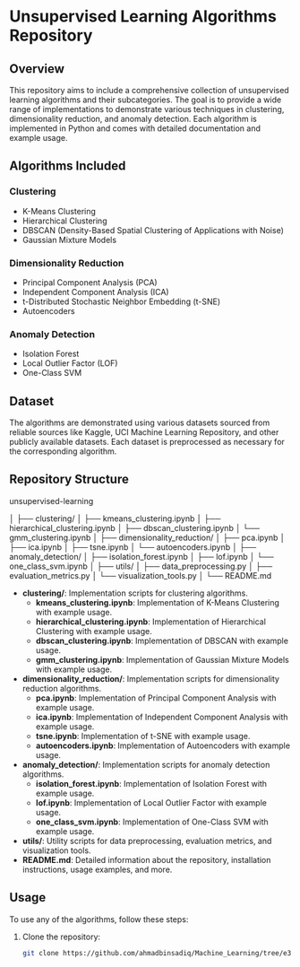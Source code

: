 # Unsupervised Learning Algorithms Repository

## Overview
This repository aims to include a comprehensive collection of unsupervised learning algorithms and their subcategories. The goal is to provide a wide range of implementations to demonstrate various techniques in clustering, dimensionality reduction, and anomaly detection. Each algorithm is implemented in Python and comes with detailed documentation and example usage.

## Algorithms Included

### Clustering

- K-Means Clustering
- Hierarchical Clustering
- DBSCAN (Density-Based Spatial Clustering of Applications with Noise)
- Gaussian Mixture Models

### Dimensionality Reduction

- Principal Component Analysis (PCA)
- Independent Component Analysis (ICA)
- t-Distributed Stochastic Neighbor Embedding (t-SNE)
- Autoencoders

### Anomaly Detection

- Isolation Forest
- Local Outlier Factor (LOF)
- One-Class SVM

## Dataset
The algorithms are demonstrated using various datasets sourced from reliable sources like Kaggle, UCI Machine Learning Repository, and other publicly available datasets. Each dataset is preprocessed as necessary for the corresponding algorithm.

## Repository Structure

unsupervised-learning

│
├── clustering/
│ ├── kmeans_clustering.ipynb
│ ├── hierarchical_clustering.ipynb
│ ├── dbscan_clustering.ipynb
│ └── gmm_clustering.ipynb
│
├── dimensionality_reduction/
│ ├── pca.ipynb
│ ├── ica.ipynb
│ ├── tsne.ipynb
│ └── autoencoders.ipynb
│
├── anomaly_detection/
│ ├── isolation_forest.ipynb
│ ├── lof.ipynb
│ └── one_class_svm.ipynb
│
├── utils/
│ ├── data_preprocessing.py
│ ├── evaluation_metrics.py
│ └── visualization_tools.py
│
└── README.md

- **clustering/**: Implementation scripts for clustering algorithms.
  - **kmeans_clustering.ipynb**: Implementation of K-Means Clustering with example usage.
  - **hierarchical_clustering.ipynb**: Implementation of Hierarchical Clustering with example usage.
  - **dbscan_clustering.ipynb**: Implementation of DBSCAN with example usage.
  - **gmm_clustering.ipynb**: Implementation of Gaussian Mixture Models with example usage.
- **dimensionality_reduction/**: Implementation scripts for dimensionality reduction algorithms.
  - **pca.ipynb**: Implementation of Principal Component Analysis with example usage.
  - **ica.ipynb**: Implementation of Independent Component Analysis with example usage.
  - **tsne.ipynb**: Implementation of t-SNE with example usage.
  - **autoencoders.ipynb**: Implementation of Autoencoders with example usage.
- **anomaly_detection/**: Implementation scripts for anomaly detection algorithms.
  - **isolation_forest.ipynb**: Implementation of Isolation Forest with example usage.
  - **lof.ipynb**: Implementation of Local Outlier Factor with example usage.
  - **one_class_svm.ipynb**: Implementation of One-Class SVM with example usage.
- **utils/**: Utility scripts for data preprocessing, evaluation metrics, and visualization tools.
- **README.md**: Detailed information about the repository, installation instructions, usage examples, and more.

## Usage
To use any of the algorithms, follow these steps:

1. Clone the repository:
   ```sh
   git clone https://github.com/ahmadbinsadiq/Machine_Learning/tree/e36d7eacc7580fdc061224f84b06517d94c77f6a/Unsupervised
